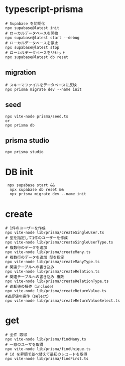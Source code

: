 # typescript-prisma

```shell
# Supabase を初期化
npx supabase@latest init
# ローカルデータベースを開始
npx supabase@latest start --debug
# ローカルデータベースを停止
npx supabase@latest stop
# ローカルデータベースをリセット
npx supabase@latest db reset
```

## migration

```shell
# スキーマファイルをデータベースに反映
npx prisma migrate dev --name init
```

## seed

```shell
npx vite-node prisma/seed.ts
or
npx prisma db
```

## prisma studio

```shell
npx prisma studio
```

# DB init

```shell
 npx supabase start &&
  npx supabase db reset &&
  npx prisma migrate dev --name init
```

# create

```shell
# 1件のユーザーを作成
npx vite-node lib/prisma/createSingleUser.ts
# 型を指定して1件のユーザーを作成
npx vite-node lib/prisma/createSingleUserType.ts
# 複数行のデータを追加
npx vite-node lib/prisma/createMany.ts
# 複数行のデータを追加 型を指定
npx vite-node lib/prisma/createManyType.ts
# 関連テーブルへの書き込み
npx vite-node lib/prisma/createRelation.ts
# 関連テーブルへの書き込み 複数
npx vite-node lib/prisma/createRelationType.ts
# 返却値の操作（include）
npx vite-node lib/prisma/createReturnValue.ts
#返却値の操作（select）
npx vite-node lib/prisma/createReturnValueSelect.ts
```

# get

```shell
# 全件 取得
npx vite-node lib/prisma/findMany.ts
# 一意のユーザを取得
npx vite-node lib/prisma/findUnique.ts
# id を昇順で並べ替えて最初のレコードを取得
npx vite-node lib/prisma/findFirst.ts
```
